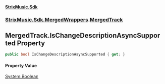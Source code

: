 #### [StrixMusic.Sdk](./index.md 'index')
### [StrixMusic.Sdk.MergedWrappers](./StrixMusic-Sdk-MergedWrappers.md 'StrixMusic.Sdk.MergedWrappers').[MergedTrack](./StrixMusic-Sdk-MergedWrappers-MergedTrack.md 'StrixMusic.Sdk.MergedWrappers.MergedTrack')
## MergedTrack.IsChangeDescriptionAsyncSupported Property
```csharp
public bool IsChangeDescriptionAsyncSupported { get; }
```
#### Property Value
[System.Boolean](https://docs.microsoft.com/en-us/dotnet/api/System.Boolean 'System.Boolean')  
